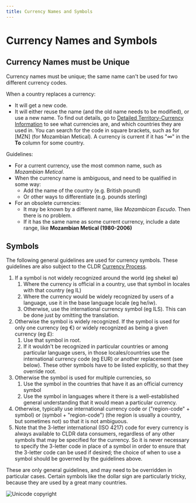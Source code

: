 ```yaml
---
title: Currency Names and Symbols
---
```


# Currency Names and Symbols

## Currency Names must be Unique

Currency names must be unique; the same name can't be used for two different currency codes. 

When a country replaces a currency:

- It will get a new code.
- It will either reuse the name (and the old name needs to be modified), or use a new name. To find out details, go to [Detailed Territory-Currency Information](https://unicode.org/cldr/charts/latest/supplemental/detailed_territory_currency_information.html) to see what currencies are, and which countries they are used in. You can search for the code in square brackets, such as for [MZN] (for Mozambian Metical). A currency is current if it has "∞" in the **To** column for some country.

Guidelines:

- For a current currency, use the most common name, such as *Mozambian Metical*.
- When the currency name is ambiguous, and need to be qualified in some way:
	- Add the name of the country (e.g. British pound)
	- Or other ways to differentiate (e.g. pounds sterling)
- For an obsolete currencies:
	- It may be known by a different name, like *Mozambican Escudo*. Then there is no problem.
	- If it has the same name as some current currency, include a date range, like **Mozambian Metical (1980-2006)**

## Symbols

The following general guidelines are used for currency symbols. These guidelines are also subject to the CLDR [Currency Process](https://cldr.unicode.org/index/cldr-spec/currency-process).

1. If a symbol is not widely recognized around the world (eg shekel ₪)
	1. Where the currency is official in a country, use that symbol in locales with that country (eg IL)
	2. Where the currency would be widely recognized by users of a language, use it in the base language locale (eg he/iw).
	3. Otherwise, use the international currency symbol (eg ILS). This can be done just by omitting the translation.
2. Otherwise the symbol is widely recognized. If the symbol is used for only one currency (eg €) or widely recognized as being a given currency (eg £):
	1. Use that symbol in root.
	2. If it wouldn't be recognized in particular countries or among particular language users, in those locales/countries use the international currency code (eg EUR) or another replacement (see below). These other symbols have to be listed explicitly, so that they override root.
3. Otherwise the symbol is used for multiple currencies, so
	1. Use the symbol in the countries that have it as an official currency symbol
	2. Use the symbol in languages where it there is a well-established general understanding that it would mean a particular currency.
4. Otherwise, typically use international currency code or ("region-code" + symbol) or (symbol + "region-code") (the region is usually a country, but sometimes not) so that it is not ambiguous.
5. Note that the 3-letter international (ISO 4217) code for every currency is always available to CLDR data consumers, regardless of any other symbols that may be specified for the currency. So it is never necessary to specify the 3-letter code in place of a symbol in order to ensure that the 3-letter code can be used if desired; the choice of when to use a symbol should be governed by the guidelines above.

These are only general guidelines, and may need to be overridden in particular cases. Certain symbols like the dollar sign are particularly tricky, because they are used by a great many countries.

![Unicode copyright](https://www.unicode.org/img/hb_notice.gif)